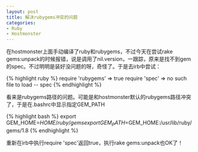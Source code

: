 ```yaml
---
layout: post
title: 解决rubygems冲突的问题
categories:
- Ruby
- Hostmonster
---
```

在hostmonster上面手动编译了ruby和rubygems，不过今天在尝试rake gems:unpack的时候报错，说是调用了nil.version，一跟踪，原来是找不到gem的spec。不过明明是装好没问题的呀，奇怪了。于是去irb中尝试：

{% highlight ruby %}
require 'rubygems'
=> true
require 'spec'
=> no such file to load -- spec
{% endhighlight %}

看来是rubygems路径的问题。可能是和hostmonster默认的rubygems路径冲突了，于是在.bashrc中显示指定GEM_PATH

{% highlight bash %}
export GEM_HOME=$HOME/ruby/gems
export GEM_PATH=$GEM_HOME:/usr/lib/ruby/gems/1.8
{% endhighlight %}

重新在irb中执行require 'spec'返回true，执行rake gems:unpack也OK了！

